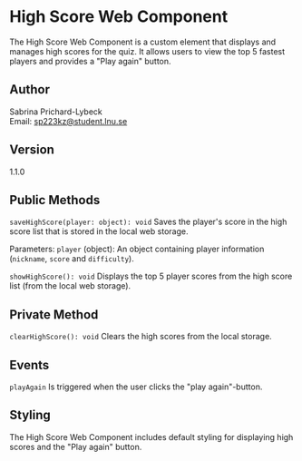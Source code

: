 # High Score Web Component

The High Score Web Component is a custom element that displays and manages high scores for the quiz. It allows users to view the top 5 fastest players and provides a "Play again" button.

## Author

Sabrina Prichard-Lybeck  
Email: <sp223kz@student.lnu.se>  

## Version

1.1.0

## Public Methods

`saveHighScore(player: object): void`
Saves the player's score in the high score list that is stored in the local web storage.

Parameters: `player` (object): An object containing player information (`nickname`, `score` and `difficulty`).

`showHighScore(): void`
Displays the top 5 player scores from the high score list (from the local web storage).

## Private Method

`clearHighScore(): void`
Clears the high scores from the local storage.

## Events

`playAgain`
Is triggered when the user clicks the "play again"-button.

## Styling

The High Score Web Component includes default styling for displaying high scores and the "Play again" button.
